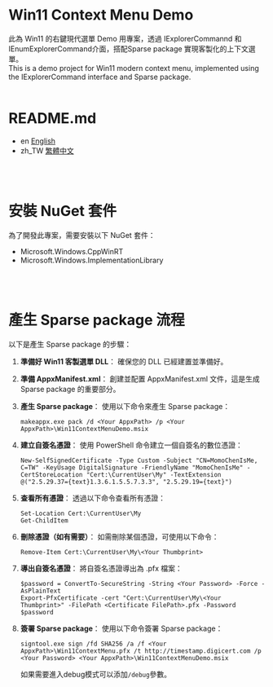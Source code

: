 # Win11 Context Menu Demo
此為 Win11 的右鍵現代選單 Demo 用專案，透過 IExplorerCommannd 和 IEnumExplorerCommand介面，搭配Sparse package 實現客製化的上下文選單。<br>
This is a demo project for Win11 modern context menu, implemented using the IExplorerCommand interface and Sparse package.
<br>
<br>

# README.md
- en [English](Readme\README.en.md)
- zh_TW [繁體中文](Readme\README.zh_TW.md)
<br>
<br>

# 安裝 NuGet 套件
為了開發此專案，需要安裝以下 NuGet 套件：
- Microsoft.Windows.CppWinRT
- Microsoft.Windows.ImplementationLibrary
<br>
<br>

# 產生 Sparse package 流程
以下是產生 Sparse package 的步驟：

1. **準備好 Win11 客製選單 DLL**：
   確保您的 DLL 已經建置並準備好。

2. **準備 AppxManifest.xml**：
   創建並配置 AppxManifest.xml 文件，這是生成 Sparse package 的重要部分。

3. **產生 Sparse package**：
   使用以下命令來產生 Sparse package：
    ```
    makeappx.exe pack /d <Your AppxPath> /p <Your AppxPath>\Win11ContextMenuDemo.msix
    ```

4. **建立自簽名憑證**：
使用 PowerShell 命令建立一個自簽名的數位憑證：
    ```
    New-SelfSignedCertificate -Type Custom -Subject "CN=MomoChenIsMe, C=TW" -KeyUsage DigitalSignature -FriendlyName "MomoChenIsMe" -CertStoreLocation "Cert:\CurrentUser\My" -TextExtension @("2.5.29.37={text}1.3.6.1.5.5.7.3.3", "2.5.29.19={text}")
    ```

5. **查看所有憑證**：
透過以下命令查看所有憑證：
    ```
    Set-Location Cert:\CurrentUser\My
    Get-ChildItem
    ```

6. **刪除憑證（如有需要）**：
如需刪除某個憑證，可使用以下命令：
    ```
    Remove-Item Cert:\CurrentUser\My\<Your Thumbprint>
    ```

7. **導出自簽名憑證**：
將自簽名憑證導出為 .pfx 檔案：
    ```
    $password = ConvertTo-SecureString -String <Your Password> -Force -AsPlainText
    Export-PfxCertificate -cert "Cert:\CurrentUser\My\<Your Thumbprint>" -FilePath <Certificate FilePath>.pfx -Password $password
    ```

8. **簽署 Sparse package**：
使用以下命令簽署 Sparse package： 
    ```
    signtool.exe sign /fd SHA256 /a /f <Your AppxPath>\Win11ContextMenu.pfx /t http://timestamp.digicert.com /p <Your Password> <Your AppxPath>\Win11ContextMenuDemo.msix
    ```
    如果需要進入debug模式可以添加`/debug`參數。
